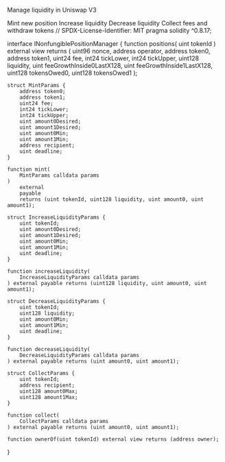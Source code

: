 Manage liquidity in Uniswap V3

Mint new position
Increase liquidity
Decrease liquidity
Collect fees and withdraw tokens
// SPDX-License-Identifier: MIT
pragma solidity ^0.8.17;

interface INonfungiblePositionManager {
    function positions(
        uint tokenId
    )
        external
        view
        returns (
            uint96 nonce,
            address operator,
            address token0,
            address token1,
            uint24 fee,
            int24 tickLower,
            int24 tickUpper,
            uint128 liquidity,
            uint feeGrowthInside0LastX128,
            uint feeGrowthInside1LastX128,
            uint128 tokensOwed0,
            uint128 tokensOwed1
        );

    struct MintParams {
        address token0;
        address token1;
        uint24 fee;
        int24 tickLower;
        int24 tickUpper;
        uint amount0Desired;
        uint amount1Desired;
        uint amount0Min;
        uint amount1Min;
        address recipient;
        uint deadline;
    }

    function mint(
        MintParams calldata params
    )
        external
        payable
        returns (uint tokenId, uint128 liquidity, uint amount0, uint amount1);

    struct IncreaseLiquidityParams {
        uint tokenId;
        uint amount0Desired;
        uint amount1Desired;
        uint amount0Min;
        uint amount1Min;
        uint deadline;
    }

    function increaseLiquidity(
        IncreaseLiquidityParams calldata params
    ) external payable returns (uint128 liquidity, uint amount0, uint amount1);

    struct DecreaseLiquidityParams {
        uint tokenId;
        uint128 liquidity;
        uint amount0Min;
        uint amount1Min;
        uint deadline;
    }

    function decreaseLiquidity(
        DecreaseLiquidityParams calldata params
    ) external payable returns (uint amount0, uint amount1);

    struct CollectParams {
        uint tokenId;
        address recipient;
        uint128 amount0Max;
        uint128 amount1Max;
    }

    function collect(
        CollectParams calldata params
    ) external payable returns (uint amount0, uint amount1);

    function ownerOf(uint tokenId) external view returns (address owner);
}
